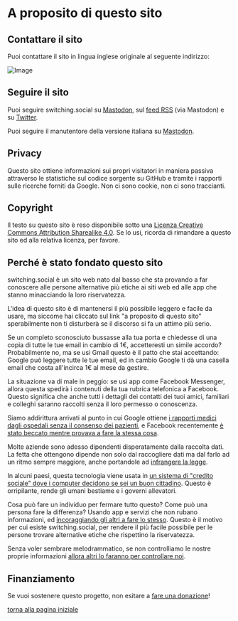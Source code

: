 # A proposito di questo sito

## Contattare il sito

Puoi contattare il sito in lingua inglese originale al seguente indirizzo: 

![Image](https://switching.social/wp-content/uploads/2018/04/switchingcont-300x67.png)

## Seguire il sito

Puoi seguire switching.social su [Mastodon](https://mastodon.at/@switchingsocial), sul [feed RSS](https://mastodon.at/@switchingsocial.rss) (via Mastodon) e su [Twitter](https://twitter.com/switchingsocial). 

Puoi seguire il manutentore della versione italiana su [Mastodon](https://mathstodon.xyz/@marianom). 

## Privacy

Questo sito ottiene informazioni sui propri visitatori in maniera passiva attraverso le statistiche sul codice sorgente su GitHub e tramite i rapporti sulle ricerche forniti da Google. 
Non ci sono cookie, non ci sono traccianti. 

## Copyright

Il testo su questo sito è reso disponibile sotto una [Licenza Creative Commons Attribution 
Sharealike 4.0](https://creativecommons.org/licenses/by-sa/4.0/). 
Se lo usi, ricorda di rimandare a questo sito ed alla relativa licenza, per favore. 

## Perché è stato fondato questo sito

switching.social è un sito web nato dal basso che sta provando a far conoscere alle persone 
alternative più etiche ai siti web ed alle app che stanno minacciando la loro riservatezza. 

L'idea di questo sito è di mantenersi il più possibile leggero e facile da usare, ma siccome hai cliccato sul link "a proposito di questo sito" sperabilmente non ti disturberà 
se il discorso si fa un attimo più serio. 

Se un completo sconosciuto bussasse alla tua porta e chiedesse di una copia di tutte le tue email in cambio di 1€, accetteresti un simile accordo? 
Probabilmente no, ma se usi Gmail questo è il patto che stai accettando: Google può leggere tutte le tue email, ed in cambio Google ti dà una casella email che costa 
all'incirca 1€ al mese da gestire. 

La situazione va di male in peggio: se usi app come Facebook Messenger, allora questa spedirà i contenuti della tua rubrica telefonica a Facebook. Questo significa che anche tutti i 
dettagli dei contatti dei tuoi amici, familiari e colleghi saranno raccolti senza il loro permesso o conoscenza. 

Siamo addirittura arrivati al punto in cui Google ottiene [i rapporti medici dagli ospedali senza il consenso dei pazienti](http://www.bbc.co.uk/news/technology-36191546), e 
Facebook recentemente [è stato beccato mentre provava a fare la stessa cosa](http://fortune.com/2018/04/06/facebook-medical-data-sharing-hospitals/). 

Molte aziende sono adesso dipendenti disperatamente dalla raccolta dati. La fetta che ottengono dipende non solo dal raccogliere dati ma dal farlo ad un ritmo sempre maggiore, anche 
portandole ad [infrangere la legge](https://techcrunch.com/2018/02/19/facebooks-tracking-of-non-users-ruled-illegal-again/). 

In alcuni paesi, questa tecnologia viene usata in [un sistema di "credito sociale" dove i computer decidono se sei un buon cittadino](http://www.abc.net.au/news/2018-09-18/china-social-credit-a-model-citizen-in-a-digital-dictatorship/10200278). 
Questo è orripilante, rende gli umani bestiame e i governi allevatori. 

Cosa può fare un individuo per fermare tutto questo? Come può una persona fare la differenza? 
Usando app e servizi che non rubano informazioni, ed [incoraggiando gli altri a fare lo stesso](https://switching.social/spread-the-word/). 
Questo è il motivo per cui esiste switching.social, per rendere il più facile possibile per le persone trovare alternative etiche che rispettino la riservatezza. 

Senza voler sembrare melodrammatico, se non controlliamo le nostre proprie informazioni [allora altri lo faranno per controllare noi](https://www.channel4.com/news/cambridge-analytica-revealed-trumps-election-consultants-filmed-saying-they-use-bribes-and-sex-workers-to-entrap-politicians-investigation).

## Finanziamento

Se vuoi sostenere questo progetto, non esitare a [fare una donazione](https://liberapay.com/visika/donate)!

[torna alla pagina iniziale](index)
